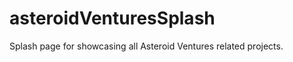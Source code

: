 asteroidVenturesSplash
======================

Splash page for showcasing all Asteroid Ventures related projects.
